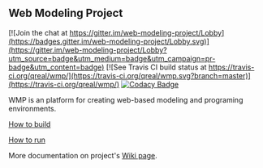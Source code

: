 ## Web Modeling Project

[![Join the chat at https://gitter.im/web-modeling-project/Lobby](https://badges.gitter.im/web-modeling-project/Lobby.svg)](https://gitter.im/web-modeling-project/Lobby?utm_source=badge&utm_medium=badge&utm_campaign=pr-badge&utm_content=badge)
[![See Travis CI build status at https://travis-ci.org/qreal/wmp/](https://travis-ci.org/qreal/wmp.svg?branch=master)](https://travis-ci.org/qreal/wmp/)
[![Codacy Badge](https://api.codacy.com/project/badge/Grade/09c28ce65e60434f992e2489a5495bab)](https://www.codacy.com/app/WMPOrganization/wmp?utm_source=github.com&amp;utm_medium=referral&amp;utm_content=qreal/wmp&amp;utm_campaign=Badge_Grade)

WMP is an platform for creating web-based modeling and programing environments.

[How to build](https://github.com/qreal/wmp/wiki/How-to-build)

[How to run](https://github.com/qreal/wmp/wiki/How-to-run)

More documentation on project's [Wiki page](https://github.com/qreal/wmp/wiki).
